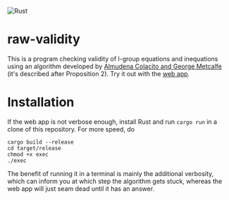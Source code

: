 
![Rust](https://github.com/raw-bacon/raw-validity/workflows/Rust/badge.svg)


# raw-validity
This is a program checking validity of l-group equations and inequations using an algorithm developed by [Almudena Colacito and George Metcalfe](https://arxiv.org/abs/1809.02574) (it's described after Proposition 2).
Try it out with the [web app](https://raw-bacon.github.io/raw-validity-webapp).

# Installation
If the web app is not verbose enough, install Rust and run `cargo run` in a clone of this repository. For more speed, do
```
cargo build --release
cd target/release
chmod +x exec
./exec
```
The benefit of running it in a terminal is mainly the additional verbosity, which can inform you at which step the algorithm gets stuck, whereas the web app will just seam dead until it has an answer.
